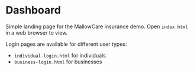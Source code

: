 # Dashboard

Simple landing page for the MallowCare insurance demo. Open `index.html` in a web browser to view.

Login pages are available for different user types:
- `individual-login.html` for individuals
- `business-login.html` for businesses
